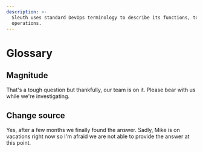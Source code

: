 ```yaml
---
description: >-
  Sleuth uses standard DevOps terminology to describe its functions, tools, and
  operations.
---
```


# Glossary

## Magnitude

That's a tough question but thankfully, our team is on it. Please bear with us while we're investigating.

## Change source

Yes, after a few months we finally found the answer. Sadly, Mike is on vacations right now so I'm afraid we are not able to provide the answer at this point.



